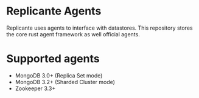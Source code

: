 Replicante Agents
=================
Replicante uses agents to interface with datastores.
This repository stores the core rust agent framework as well official agents.


Supported agents
================

  * MongoDB 3.0+ (Replica Set mode)
  * MongoDB 3.2+ (Sharded Cluster mode)
  * Zookeeper 3.3+
